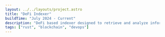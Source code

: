 ```yaml
---
layout: ../../layouts/project.astro
title: "DeFi Indexer"
buildTime: "July 2024 - Current"
description: "DeFi based indexer designed to retrieve and analyze information on DeFi interactions across EVM-compatible blockchains. It specializes in indexing swap operations performed on DEX LPs, providing valuable insights about the best performing tokens, traders and more."
tags: ["rust", "blockchain", "devops"]
---
```


